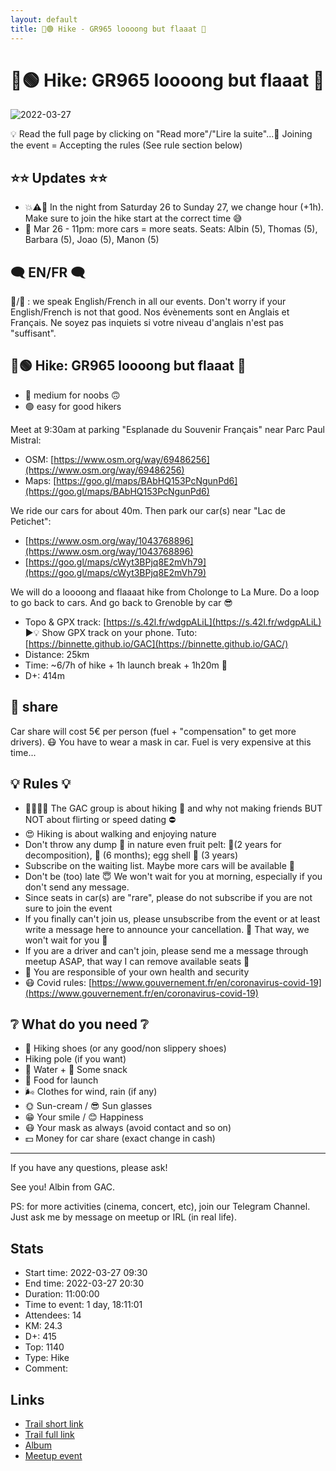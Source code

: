 ```yaml
---
layout: default
title: 🥾🟢 Hike - GR965 loooong but flaaat 🤤
---
```


# 🥾🟢 Hike: GR965 loooong but flaaat 🤤

![2022-03-27](../img/orig/2022-03-27.jpg)

💡 Read the full page by clicking on "Read more"/"Lire la suite"...💜
Joining the event = Accepting the rules (See rule section below)

##  ⭐⭐ Updates ⭐⭐ 

* 💥⚠🔺 In the night from Saturday 26 to Sunday 27, we change hour (+1h). Make sure to join the hike start at the correct time 😅
* 📅 Mar 26 - 11pm: more cars = more seats. Seats: Albin (5), Thomas (5), Barbara (5), Joao (5), Manon (5)

##  🗨️ EN/FR 🗨️ 
🦅/🐓 : we speak English/French in all our events. Don't worry if your English/French is not that good. Nos évènements sont en Anglais et Français. Ne soyez pas inquiets si votre niveau d'anglais n'est pas "suffisant".

##  🥾🟢 Hike: GR965 loooong but flaaat 🤤 

* 🔵 medium for noobs 🙃
* 🟢 easy for good hikers

Meet at 9:30am at parking "Esplanade du Souvenir Français" near Parc Paul Mistral:

* OSM: [https://www.osm.org/way/69486256](https://www.osm.org/way/69486256)
* Maps: [https://goo.gl/maps/BAbHQ153PcNgunPd6](https://goo.gl/maps/BAbHQ153PcNgunPd6)

We ride our cars for about 40m. Then park our car(s) near "Lac de Petichet":

* [https://www.osm.org/way/1043768896](https://www.osm.org/way/1043768896)
* [https://goo.gl/maps/cWyt3BPjq8E2mVh79](https://goo.gl/maps/cWyt3BPjq8E2mVh79)

We will do a loooong and flaaaat hike from Cholonge to La Mure. Do a loop to go back to cars. And go back to Grenoble by car 😎

* Topo & GPX track: [https://s.42l.fr/wdgpALiL](https://s.42l.fr/wdgpALiL)
▶💡 Show GPX track on your phone. Tuto: [https://binnette.github.io/GAC](https://binnette.github.io/GAC/)
* Distance: 25km
* Time: \~6/7h of hike + 1h launch break + 1h20m 🚗
* D+: 414m

##  🚗 share 
Car share will cost 5€ per person (fuel + "compensation" to get more drivers). 😷 You have to wear a mask in car. Fuel is very expensive at this time...

##  💡 Rules 💡 

* 🚶‍♀️🚶‍♂️ The GAC group is about hiking 🥾 and why not making friends BUT NOT about flirting or speed dating ⛔
* 😍 Hiking is about walking and enjoying nature
* Don't throw any dump 🚮 in nature even fruit pelt: 🍌(2 years for decomposition), 🍊 (6 months); egg shell 🥚 (3 years)
* Subscribe on the waiting list. Maybe more cars will be available 🚗
* Don't be (too) late 😇 We won't wait for you at morning, especially if you don't send any message.
* Since seats in car(s) are "rare", please do not subscribe if you are not sure to join the event
* If you finally can't join us, please unsubscribe from the event or at least write a message here to announce your cancellation. 💜 That way, we won't wait for you 💜
* If you are a driver and can't join, please send me a message through meetup ASAP, that way I can remove available seats 🚗
* 💟 You are responsible of your own health and security
* 😷 Covid rules: [https://www.gouvernement.fr/en/coronavirus-covid-19](https://www.gouvernement.fr/en/coronavirus-covid-19)

##  ❔ What do you need ❔ 

* 🥾 Hiking shoes (or any good/non slippery shoes)
* Hiking pole (if you want)
* 🧃 Water + 🍫 Some snack
* 🥗 Food for launch
* 🌬 Clothes for wind, rain (if any)
* 🌞 Sun-cream / 😎 Sun glasses
* 😁 Your smile / 😊 Happiness
* 😷 Your mask as always (avoid contact and so on)
* 💵 Money for car share (exact change in cash)

***

If you have any questions, please ask!

See you! Albin from GAC.

PS: for more activities (cinema, concert, etc), join our Telegram Channel. Just ask me by message on meetup or IRL (in real life).

## Stats

- Start time: 2022-03-27 09:30
- End time: 2022-03-27 20:30
- Duration: 11:00:00
- Time to event: 1 day, 18:11:01
- Attendees: 14
- KM: 24.3
- D+: 415
- Top: 1140
- Type: Hike
- Comment: 

## Links

- [Trail short link](https://s.42l.fr/wdgpALiL)
- [Trail full link]()
- [Album](https://binnette.github.io/GacImg2022/2022-03-27-🥾🟢-Hike-GR965-loooong-but-flaaat-🤤.html)
- [Meetup event](https://www.meetup.com/grenoble-adventure-club-english-french/events/284844689/)
